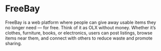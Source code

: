 # FreeBay
FreeBay is a web platform where people can give away usable items they no longer need — for free. Think of it as OLX without money. Whether it’s clothes, furniture, books, or electronics, users can post listings, browse items near them, and connect with others to reduce waste and promote sharing.
